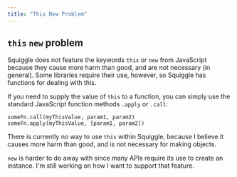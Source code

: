 ```yaml
---
title: "This New Problem"
---
```


## `this` `new` problem

Squiggle does not feature the keywords `this` or `new` from JavaScript because
they cause more harm than good, and are not necessary (in general). Some
libraries require their use, however, so Squiggle has functions for dealing with
this.

If you need to supply the value of `this` to a function, you can simply use the
standard JavaScript function methods `.apply` or `.call`:

    someFn.call(myThisValue, param1, param2)
    someFn.apply(myThisValue, [param1, param2])

There is currently no way to use `this` within Squiggle, because I believe it
causes more harm than good, and is not necessary for making objects.

`new` is harder to do away with since many APIs require its use to create an
instance. I'm still working on how I want to support that feature.
